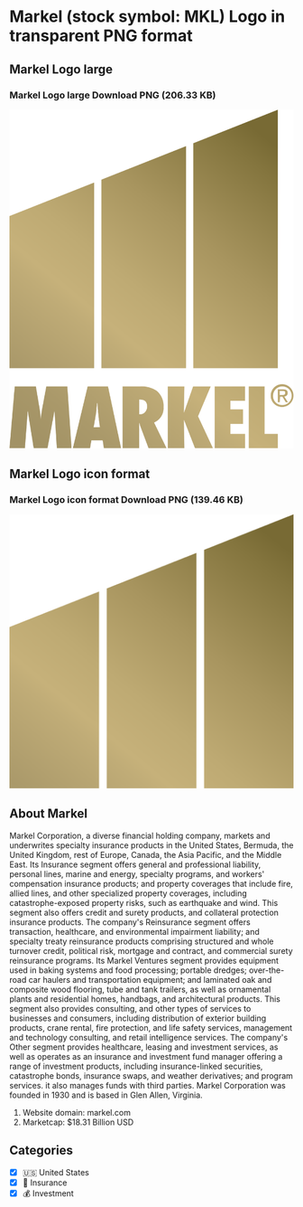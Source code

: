 # Markel (stock symbol: MKL) Logo in transparent PNG format

## Markel Logo large

### Markel Logo large Download PNG (206.33 KB)

![Markel Logo large Download PNG (206.33 KB)](/img/orig/MKL_BIG-e375b0e6.png)

## Markel Logo icon format

### Markel Logo icon format Download PNG (139.46 KB)

![Markel Logo icon format Download PNG (139.46 KB)](/img/orig/MKL-21dea4d4.png)

## About Markel

Markel Corporation, a diverse financial holding company, markets and underwrites specialty insurance products in the United States, Bermuda, the United Kingdom, rest of Europe, Canada, the Asia Pacific, and the Middle East. Its Insurance segment offers general and professional liability, personal lines, marine and energy, specialty programs, and workers' compensation insurance products; and property coverages that include fire, allied lines, and other specialized property coverages, including catastrophe-exposed property risks, such as earthquake and wind. This segment also offers credit and surety products, and collateral protection insurance products. The company's Reinsurance segment offers transaction, healthcare, and environmental impairment liability; and specialty treaty reinsurance products comprising structured and whole turnover credit, political risk, mortgage and contract, and commercial surety reinsurance programs. Its Markel Ventures segment provides equipment used in baking systems and food processing; portable dredges; over-the-road car haulers and transportation equipment; and laminated oak and composite wood flooring, tube and tank trailers, as well as ornamental plants and residential homes, handbags, and architectural products. This segment also provides consulting, and other types of services to businesses and consumers, including distribution of exterior building products, crane rental, fire protection, and life safety services, management and technology consulting, and retail intelligence services. The company's Other segment provides healthcare, leasing and investment services, as well as operates as an insurance and investment fund manager offering a range of investment products, including insurance-linked securities, catastrophe bonds, insurance swaps, and weather derivatives; and program services. it also manages funds with third parties. Markel Corporation was founded in 1930 and is based in Glen Allen, Virginia.

1. Website domain: markel.com
2. Marketcap: $18.31 Billion USD


## Categories
- [x] 🇺🇸 United States
- [x] 🏦 Insurance
- [x] 💰 Investment
